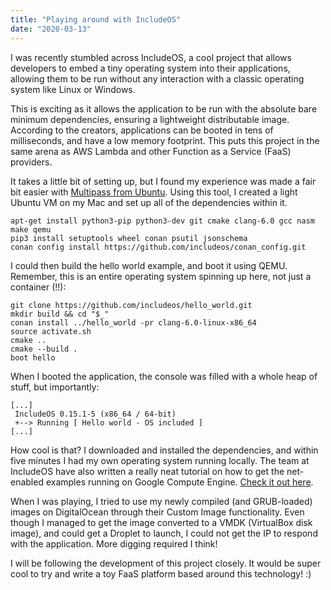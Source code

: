 ```yaml
---
title: "Playing around with IncludeOS"
date: "2020-03-13"
---
```


I was recently stumbled across IncludeOS, a cool project that allows developers
to embed a tiny operating system into their applications, allowing them to be
run without any interaction with a classic operating system like Linux or
Windows.

This is exciting as it allows the application to be run with the absolute bare
minimum dependencies, ensuring a lightweight distributable image. According to
the creators, applications can be booted in tens of milliseconds, and have a low
memory footprint. This puts this project in the same arena as AWS Lambda and
other Function as a Service (FaaS) providers.

It takes a little bit of setting up, but I found my experience was made a fair
bit easier with [Multipass from Ubuntu](https://multipass.run/). Using this
tool, I created a light Ubuntu VM on my Mac and set up all of the dependencies
within it.

```bash{promptUser: tom}{promptHost: multipass}
apt-get install python3-pip python3-dev git cmake clang-6.0 gcc nasm make qemu
pip3 install setuptools wheel conan psutil jsonschema
conan config install https://github.com/includeos/conan_config.git
```

I could then build the hello world example, and boot it using QEMU. Remember,
this is an entire operating system spinning up here, not just a container (!!):

```bash{promptUser: tom}{promptHost: multipass}
git clone https://github.com/includeos/hello_world.git
mkdir build && cd "$_"
conan install ../hello_world -pr clang-6.0-linux-x86_64
source activate.sh
cmake ..
cmake --build .
boot hello
```

When I booted the application, the console was filled with a whole heap of
stuff, but importantly:

```
[...]
 IncludeOS 0.15.1-5 (x86_64 / 64-bit)
 +--> Running [ Hello world - OS included ]
[...]
```

How cool is that? I downloaded and installed the dependencies, and within five
minutes I had my own operating system running locally. The team at IncludeOS
have also written a really neat tutorial on how to get the net-enabled examples
running on Google Compute Engine.
[Check it out here](https://www.includeos.org/blog/2017/includeos-on-google-compute-engine.html).

When I was playing, I tried to use my newly compiled (and GRUB-loaded) images on
DigitalOcean through their Custom Image functionality. Even though I managed to
get the image converted to a VMDK (VirtualBox disk image), and could get a
Droplet to launch, I could not get the IP to respond with the application. More
digging required I think!

I will be following the development of this project closely. It would be super
cool to try and write a toy FaaS platform based around this technology! :)
